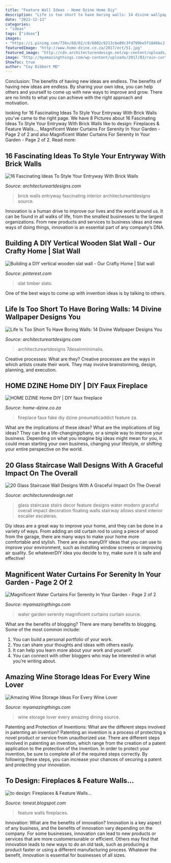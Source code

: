 ```yaml
---
title: "Feature Wall Ideas - Home Dzine Home Diy"
description: "Life is too short to have boring walls: 14 divine wallpaper designs you"
date: "2022-12-13"
categories:
- "ideas"
tags: ["ideas"]
images:
- "https://i.pinimg.com/736x/60/02/c9/6002c9213cbe89c3fd799be5f1846bc2.jpg"
featuredImage: "http://www.home-dzine.co.za/2017/oct/51.jpg"
featured_image: "http://cdn.architecturendesign.net/wp-content/uploads/2014/09/12-black-stairs-featuring-a-glass-wall-and-water-feature.jpg"
image: "http://myamazingthings.com/wp-content/uploads/2017/03/rain-curtain.jpg"
ShowToc: true
author: "Coy Dibbert MD"
---
```



Conclusion: The benefits of having new ideas are endless.
The benefits of having new ideas are endless. By sharing your own idea, you can help others and yourself to come up with new ways to improve and grow. There are no limits to what you can achieve with the right approach and motivation.

	

		
looking for 16 Fascinating Ideas To Style Your Entryway With Brick Walls you've came to the right page. We have 8 Pictures about 16 Fascinating Ideas To Style Your Entryway With Brick Walls like to design: Fireplaces &amp; Feature Walls..., Magnificent Water Curtains For Serenity In Your Garden - Page 2 of 2 and also Magnificent Water Curtains For Serenity In Your Garden - Page 2 of 2. Read more:
		
    
## 16 Fascinating Ideas To Style Your Entryway With Brick Walls

<img loading=lazy src="https://www.architectureartdesigns.com/wp-content/uploads/2016/10/6-20-e1476204109916.jpg" onerror="this.onerror=null;this.src='https://tse3.mm.bing.net/th?id=OIP._KnQNLX4o9ggKlJbGX9gBAHaJc&amp;pid=15.1';" alt="16 Fascinating Ideas To Style Your Entryway With Brick Walls">

_Source: architectureartdesigns.com_

>brick walls entryway fascinating interior architectureartdesigns source. 

	

Innovation is a human drive to improve our lives and the world around us. It can be found in all walks of life, from the smallest businesses to the largest organizations. From new products and services to business ideas and new ways of doing things, innovation is an essential part of any company’s DNA.

    
## Building A DIY Vertical Wooden Slat Wall - Our Crafty Home | Slat Wall

<img loading=lazy src="https://i.pinimg.com/736x/60/02/c9/6002c9213cbe89c3fd799be5f1846bc2.jpg" onerror="this.onerror=null;this.src='https://tse1.mm.bing.net/th?id=OIP.ztMixkoJrR1VMu4HBgJsTQHaJ3&amp;pid=15.1';" alt="Building a DIY vertical wooden slat wall - Our Crafty Home | Slat wall">

_Source: pinterest.com_

>slat timber slats. 

	

One of the best ways to come up with invention ideas is by talking to others.

    
## Life Is Too Short To Have Boring Walls: 14 Divine Wallpaper Designs You

<img loading=lazy src="https://www.architectureartdesigns.com/wp-content/uploads/2017/05/3-5.jpg" onerror="this.onerror=null;this.src='https://tse2.mm.bing.net/th?id=OIP.ewZkcM1e0q_s0XnjrmRvjQHaFi&amp;pid=15.1';" alt="Life Is Too Short To Have Boring Walls: 14 Divine Wallpaper Designs You">

_Source: architectureartdesigns.com_

>architectureartdesigns 7desainminimalis. 

	

Creative processes: What are they?
Creative processes are the ways in which artists create their work. They may involve brainstorming, design, planning, and execution.

    
## HOME DZINE Home DIY | DIY Faux Fireplace

<img loading=lazy src="http://www.home-dzine.co.za/2017/oct/51.jpg" onerror="this.onerror=null;this.src='https://tse4.mm.bing.net/th?id=OIP.8GgfFslHYUlDpom9pDR_kAAAAA&amp;pid=15.1';" alt="HOME DZINE Home DIY | DIY faux fireplace">

_Source: home-dzine.co.za_

>fireplace faux fake diy dzine pneumaticaddict feature za. 

	

What are the implications of these ideas?
What are the implications of big ideas? They can be a life-changingiphany, or a simple way to improve your business. Depending on what you imagine big ideas might mean for you, it could mean starting your own business, changing your lifestyle, or shifting your entire perspective on the world.

    
## 20 Glass Staircase Wall Designs With A Graceful Impact On The Overall

<img loading=lazy src="http://cdn.architecturendesign.net/wp-content/uploads/2014/09/12-black-stairs-featuring-a-glass-wall-and-water-feature.jpg" onerror="this.onerror=null;this.src='https://tse2.mm.bing.net/th?id=OIP.xEULd2anHIqaWBLZQqi95AHaLH&amp;pid=15.1';" alt="20 Glass Staircase Wall Designs With A Graceful Impact On The Overall">

_Source: architecturendesign.net_

>glass staircase stairs decor feature designs water modern graceful overall impact decoration floating walls stairway allows stand interior escalier escaleras. 

	

Diy ideas are a great way to improve your home, and they can be done in a variety of ways. From adding an old curtain rod to using a piece of wood from the garage, there are many ways to make your home more comfortable and stylish. There are also manyDIY ideas that you can use to improve your environment, such as installing window screens or improving air quality. So whateverDIY idea you decide to try, make sure it is safe and effective!

    
## Magnificent Water Curtains For Serenity In Your Garden - Page 2 Of 2

<img loading=lazy src="http://myamazingthings.com/wp-content/uploads/2017/03/rain-curtain.jpg" onerror="this.onerror=null;this.src='https://tse4.mm.bing.net/th?id=OIP.dbi6Y73BRZiMxBhypahlxQHaJ4&amp;pid=15.1';" alt="Magnificent Water Curtains For Serenity In Your Garden - Page 2 of 2">

_Source: myamazingthings.com_

>water garden serenity magnificent curtains curtain source. 

	

What are the benefits of blogging?
There are many benefits to blogging. Some of the most common include: 
1. You can build a personal portfolio of your work. 
2. You can share your thoughts and ideas with others easily. 
3. It can help you learn more about your work and yourself. 
4. You can connect with other bloggers who may be interested in what you’re writing about. 

    
## Amazing Wine Storage Ideas For Every Wine Lover

<img loading=lazy src="http://myamazingthings.com/wp-content/uploads/2017/01/Dining-Room-Decor-Ideas-10.jpg" onerror="this.onerror=null;this.src='https://tse1.mm.bing.net/th?id=OIP.SdpMEfxGo8Uj3UM1KCTjRwHaKd&amp;pid=15.1';" alt="Amazing Wine Storage Ideas For Every Wine Lover">

_Source: myamazingthings.com_

>wine storage lover every amazing dining source. 

	

Patenting and Protection of Inventions: What are the different steps involved in patenting an invention?
Patenting an invention is a process of protecting a novel product or service from unauthorized use. There are different steps involved in patenting an invention, which range from the creation of a patent application to the protection of the invention. In order to protect your invention, be sure to complete all of the required steps correctly. By following these steps, you can increase your chances of securing a patent and protecting your innovation.

    
## To Design: Fireplaces &amp; Feature Walls...

<img loading=lazy src="https://2.bp.blogspot.com/-8VkUdQdQZMA/T34ECRn8nXI/AAAAAAAAAmw/HyCwfwodli0/s1600/71635450292909630_3v0z0SR2_f.jpg" onerror="this.onerror=null;this.src='https://tse1.mm.bing.net/th?id=OIP.9BguORGO-aeKDsQqZ3msgQHaJ3&amp;pid=15.1';" alt="to design: Fireplaces &amp; Feature Walls...">

_Source: tonest.blogspot.com_

>feature walls fireplaces. 

	

Innovation: What are the benefits of innovation?
Innovation is a key aspect of any business, and the benefits of innovation vary depending on the company. For some businesses, innovation can lead to new products or services that are more customersurable or efficient. Others may find that innovation leads to new ways to do an old task, such as producing a product faster or using a different manufacturing process. Whatever the benefit, innovation is essential for businesses of all sizes.

